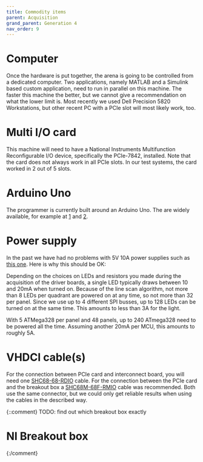 ```yaml
---
title: Commodity items
parent: Acquisition
grand_parent: Generation 4
nav_order: 9
---
```


# Computer

Once the hardware is put together, the arena is going to be controlled from a dedicated computer. Two applications, namely MATLAB and a Simulink based custom application, need to run in parallel on this machine. The faster this machine the better, but we cannot give a recommendation on what the lower limit is. Most recently we used Dell Precision 5820 Workstations, but other recent PC with a PCIe slot will most likely work, too. 

# Multi I/O card

This machine will need to have a National Instruments Multifunction Reconfigurable I/O device, specifically the PCIe-7842, installed. Note that the card does not always work in all PCIe slots. In our test systems, the card worked in 2 out of 5 slots.

# Arduino Uno

The programmer is currently built around an Arduino Uno. The are widely available, for example at [1](https://store.arduino.cc/usa/arduino-uno-rev3) and [2](https://www.digikey.com/short/zr4nd5).

# Power supply

In the past we have had no problems with 5V 10A power supplies such as [this one](https://www.adafruit.com/product/658). Here is why this should be OK:

Depending on the choices on LEDs and resistors you made during the acquisition of the driver boards, a single LED typically draws between 10 and 20mA when turned on. Because of the line scan algorithm, not more than 8 LEDs per quadrant are powered on at any time, so not more than 32 per panel. Since we use up to 4 different SPI busses, up to 128 LEDs can be turned on at the same time. This amounts to less than 3A for the light.

With 5 ATMega328 per panel and 48 panels, up to 240 ATmega328 need to be powered all the time. Assuming another 20mA per MCU, this amounts to roughly 5A.

# VHDCI cable(s)

For the connection between PCIe card and interconnect board, you will need one [SHC68-68-RDIO](https://www.ni.com/en-us/shop/accessories/products/digital-cable.html?skuId=30215) cable. For the connection between the PCIe card and the breakout box a [SHC68M-68F-RMIO](https://www.ni.com/en-us/support/model.shc68m-68f-rmio-cable.html) cable was recommended. Both use the same connector, but we could only get reliable results when using the cables in the described way.

{::comment}
TODO: find out which breakout box exactly
# NI Breakout box
{:/comment}

